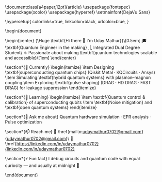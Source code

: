 \documentclass[a4paper,12pt]{article}
\usepackage{fontspec}
\usepackage{xcolor}
\usepackage{hyperref}
\setmainfont{DejaVu Sans}

\hypersetup{
    colorlinks=true,
    linkcolor=black,
    urlcolor=blue,
}

\begin{document}

\begin{center}
    {\Huge \textbf{Hi there 👋 I'm Uday Mathur}}\\[0.5em]
    🎓 \textbf{Quantum Engineer in the making} \,|\, Integrated Dual Degree Student\\
    ⚛️ Passionate about making \textbf{quantum technologies scalable and accessible}\\[1em]
\end{center}

\section*{🔭 Currently}
\begin{itemize}
    \item Designing \textbf{superconducting quantum chips} (Qiskit Metal · KQCircuits · Ansys)
    \item Simulating \textbf{hybrid quantum systems} with plasmon–magnon coupling
    \item Exploring \textbf{pulse shaping} (DRAG · HD DRAG · FAST DRAG) for leakage suppression
\end{itemize}

\section*{🌱 Learning}
\begin{itemize}
    \item \textbf{Quantum control \& calibration} of superconducting qubits
    \item \textbf{Noise mitigation} and \textbf{open quantum systems}
\end{itemize}

\section*{💬 Ask me about}
Quantum hardware simulation · EPR analysis · Pulse optimization

\section*{📫 Reach me}
📧 \href{mailto:udaymathur0702@gmail.com}{udaymathur0702@gmail.com}\\
🔗 \href{https://linkedin.com/in/udaymathur0702}{linkedin.com/in/udaymathur0702}

\section*{⚡ Fun fact}
I debug circuits and quantum code with equal curiosity — and usually at midnight 🌙

\end{document}
